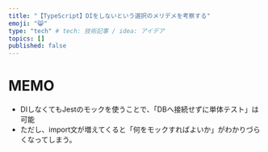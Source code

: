 ```yaml
---
title: "【TypeScript】DIをしないという選択のメリデメを考察する"
emoji: "😸"
type: "tech" # tech: 技術記事 / idea: アイデア
topics: []
published: false
---
```


# MEMO

- DIしなくてもJestのモックを使うことで、「DBへ接続せずに単体テスト」は可能
- ただし、import文が増えてくると「何をモックすればよいか」がわかりづらくなってしまう。
